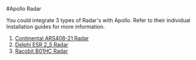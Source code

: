 #Apollo Radar

You could integrate 3 types of Radar's with Apollo. Refer to their individual Installation guides for more information. 

1. [Continental ARS408-21 Radar](Continental_ARS408-21_Radar_Installation_Guide.md)
2. [Delphi ESR 2_5 Radar](Delphi_ESR_2_5_Radar_Installation_Guide.md)
3. [Racobit B01HC Radar](Racobit_B01HC_Radar_Installation_Guide.md)